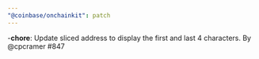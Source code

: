 ```yaml
---
"@coinbase/onchainkit": patch
---
```


-**chore**: Update sliced address to display the first and last 4 characters. By @cpcramer #847
